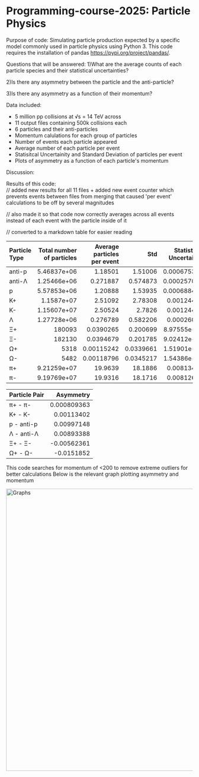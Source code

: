 # Programming-course-2025: Particle Physics
Purpose of code:
  Simulating particle production expected by a specific model commonly used in particle physics using Python 3.
  This code requires the installation of pandas https://pypi.org/project/pandas/.

Questions that will be answered:
  1)What are the average counts of each particle species and their statistical uncertainties?  
  
  2)Is there any asymmetry between the particle and the anti-particle?  
  
  3)Is there any asymmetry as a function of their momentum?  
  

Data included:
  - 5 million pp collisions at √s = 14 TeV across
  - 11 output files containing 500k collisions each
  - 6 particles and their anti-particles
  - Momentum calulations for each group of particles
  - Number of events each particle appeared
  - Average number of each particle per event
  - Statisitcal Uncertainity and Standard Deviation of particles per event
  - Plots of asymmetry as a function of each particle's momentum

Discussion:


    
Results of this code:  
// added new results for all 11 files + added new event counter which prevents events between files from merging that caused 'per event' calculations to be off by several magnitudes  

// also made it so that code now correctly averages across all events instead of each event with the particle inside of it  

// converted to a markdown table for easier reading  


| Particle Type   |   Total number of particles |   Average particles per event |        Std |   Statistical Uncertainty |
|:----------------|----------------------------:|------------------------------:|-----------:|--------------------------:|
| anti-p          |                 5.46837e+06 |                    1.18501    |  1.51006   |               0.000675317 |
| anti-Λ          |                 1.25466e+06 |                    0.271887   |  0.574873  |               0.000257091 |
| p               |                 5.57853e+06 |                    1.20888    |  1.53935   |               0.000688418 |
| Κ+              |                 1.1587e+07  |                    2.51092    |  2.78308   |               0.00124463  |
| Κ-              |                 1.15607e+07 |                    2.50524    |  2.7826    |               0.00124442  |
| Λ               |                 1.27728e+06 |                    0.276789   |  0.582206  |               0.00026037  |
| Ξ+              |            180093           |                    0.0390265  |  0.200699  |               8.97555e-05 |
| Ξ-              |            182130           |                    0.0394679  |  0.201785  |               9.02412e-05 |
| Ω+              |              5318           |                    0.00115242 |  0.0339661 |               1.51901e-05 |
| Ω-              |              5482           |                    0.00118796 |  0.0345217 |               1.54386e-05 |
| π+              |                 9.21259e+07 |                   19.9639     | 18.1886    |               0.00813417  |
| π-              |                 9.19769e+07 |                   19.9316     | 18.1716    |               0.00812659  |


  
| Particle Pair   |    Asymmetry |
|:----------------|-------------:|
| π+ - π-         |  0.000809363 |
| Κ+ - Κ-         |  0.00113402  |
| p - anti-p      |  0.00997148  |
| Λ - anti-Λ      |  0.00893388  |
| Ξ+ - Ξ-         | -0.00562361  |
| Ω+ - Ω-         | -0.0151852   |

This code searches for momentum of <200 to remove extreme outliers for better calculations
Below is the relevant graph plotting asymmetry and momentum  

<img width="1536" height="760" alt="Graphs" src="https://github.com/user-attachments/assets/9c0fc014-2180-4107-884e-1eeff7d19b3a" />
